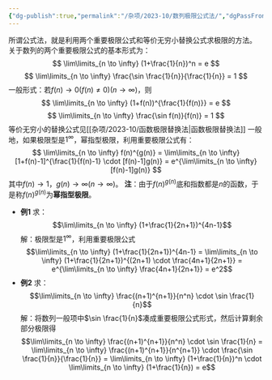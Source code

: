 ```yaml
---
{"dg-publish":true,"permalink":"/杂项/2023-10/数列极限公式法/","dgPassFrontmatter":true}
---
```


所谓公式法，就是利用两个重要极限公式和等价无穷小替换公式求极限的方法。
关于数列的两个重要极限公式的基本形式为：
$$
\lim\limits_{n \to \infty} (1+\frac{1}{n})^n = e
$$
$$
\lim\limits_{n \to \infty} \frac{\sin \frac{1}{n}}{\frac{1}{n}} = 1
$$
一般形式：若$f(n) \to 0 (f(n) \neq 0) (n \to \infty)$，则
$$
\lim\limits_{n \to \infty} (1+f(n))^{\frac{1}{f(n)}} = e
$$
$$
\lim\limits_{n \to \infty} \frac{\sin f(n)}{f(n)} = 1
$$
等价无穷小的替换公式见[[杂项/2023-10/函数极限替换法\|函数极限替换法]]
一般地，如果极限型是$1^{\infty}$，幂指型极限，利用重要极限公式有：
$$
\lim\limits_{n \to \infty} f(n)^{g(n)} = 
\lim\limits_{n \to \infty} [1+f(n)-1]^{\frac{1}{f(n)-1} \cdot [f(n)-1]g(n)} = 
e^{\lim\limits_{n \to \infty} [f(n)-1]g(n)}
$$
其中$f(n) \to 1$，$g(n) \to \infty (n \to \infty)$。
**注**：由于$f(n)^{g(n)}$底和指数都是$n$的函数，于是称$f(n)^{g(n)}$为**幂指型极限**。
- **例1**
	求：
	$$\lim\limits_{n \to \infty} (1+\frac{1}{2n+1})^{4n-1}$$
	解：极限型是$1^{\infty}$，利用重要极限公式
	$$\lim\limits_{n \to \infty} (1+\frac{1}{2n+1})^{4n-1} = 	\lim\limits_{n \to \infty} (1+\frac{1}{2n+1})^{(2n+1) \cdot \frac{4n+1}{2n+1}} = 	e^{\lim\limits_{n \to \infty} \frac{4n+1}{2n+1}} = e^2$$
- **例2**
	求：
	$$\lim\limits_{n \to \infty} \frac{(n+1)^{n+1}}{n^n} \cdot \sin \frac{1}{n}$$
	解：将数列一般项中$\sin \frac{1}{n}$凑成重要极限公式形式，然后计算剩余部分极限得
	$$\lim\limits_{n \to \infty} \frac{(n+1)^{n+1}}{n^n} \cdot \sin \frac{1}{n} = 	\lim\limits_{n \to \infty} \frac{(n+1)^{n+1}}{n^{n+1}} \cdot \frac{\sin \frac{1}{n}}{\frac{1}{n}} = 	\lim\limits_{n \to \infty} (1+\frac{1}{n})^n \cdot \lim\limits_{n \to \infty} (1+\frac{1}{n}) = e$$